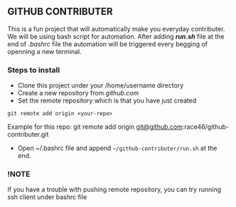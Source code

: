 ## GITHUB CONTRIBUTER

This is a fun project that will automatically make you everyday contributer. We will be using bash script for automation. After adding _<b>run.sh</b>_ file at the end of _.bashrc_ file the automation will be triggered every begging of openning a new terminal.

### Steps to install

* Clone this project under your /home/username directory
* Create a new repository from _github.com_
* Set the remote repository which is that you have just created
```
git remote add origin <your-repo>
```

Example for this repo: git remote add origin git@github.com:race46/github-contributer.git

* Open ~/.bashrc file and append `~/github-contributer/run.sh` at the end.

### !NOTE
If you have a trouble with pushing remote repository, you can try running ssh client under bashrc file